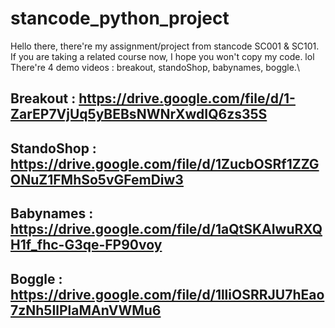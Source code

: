 # stancode_python_project
Hello there, there're my assignment/project from stancode SC001 & SC101.\
If you are taking a related course now, I hope you won't copy my code. lol\
There're 4 demo videos : breakout, standoShop, babynames, boggle.\
## Breakout   : https://drive.google.com/file/d/1-ZarEP7VjUq5yBEBsNWNrXwdIQ6zs35S
## StandoShop : https://drive.google.com/file/d/1ZucbOSRf1ZZGONuZ1FMhSo5vGFemDiw3
## Babynames  : https://drive.google.com/file/d/1aQtSKAIwuRXQH1f_fhc-G3qe-FP90voy
## Boggle     : https://drive.google.com/file/d/1lliOSRRJU7hEao7zNh5IlPlaMAnVWMu6
